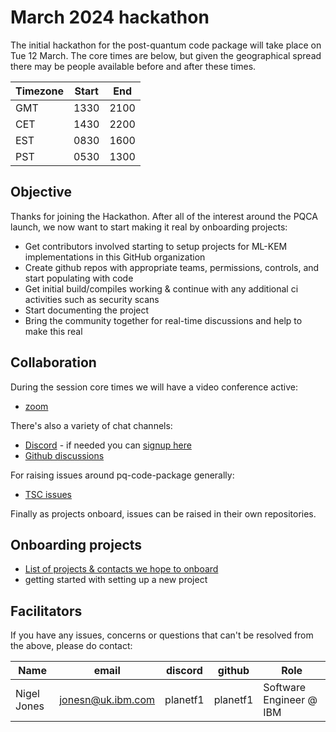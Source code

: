 [//]: # (SPDX-License-Identifier: CC-BY-4.0)

# March 2024 hackathon

The initial hackathon for the post-quantum code package will take place on Tue 12 March. The core times
are below, but given the geographical spread there may be people available before and after these times.

| Timezone | Start | End |
| --- | --- | --- |
|  GMT | 1330 | 2100 |
| CET | 1430 | 2200 |
| EST | 0830 | 1600 |
| PST | 0530 | 1300 |  

## Objective

Thanks for joining the Hackathon. After all of the interest around the PQCA launch, we now want to start making it real by onboarding projects:

* Get contributors involved starting to setup projects for ML-KEM implementations in this GitHub organization
* Create github repos with appropriate teams, permissions, controls, and start populating with code
* Get initial build/compiles working & continue with any additional ci activities such as security scans
* Start documenting the project
* Bring the community together for real-time discussions and help to make this real

## Collaboration

During the session core times we will have a video conference active:
- [zoom](https://zoom.us/j/97821311660?pwd=My9rWVRkbHJXbEJHQVc5TGlkNFpyZz09)

There's also a variety of chat channels:
 - [Discord](https://discord.com/channels/1202723482224295936/1203396039977996359) - if needed you can [signup here](https://discord.com/invite/xyVnwzfg5R)
 - [Github discussions](https://github.com/orgs/pq-code-package/discussions)

For raising issues around pq-code-package generally:
 - [TSC issues](https://github.com/pq-code-package/tsc)

 Finally as projects onboard, issues can be raised in their own repositories.

## Onboarding projects

- [List of projects & contacts we hope to onboard](candidate-projects)
- getting started with setting up a new project


## Facilitators

If you have any issues, concerns or questions that can't be resolved from the above, please do contact:

| Name | email | discord | github | Role |
| --- | --- | --- | --- | --- |
| Nigel Jones | jonesn@uk.ibm.com | planetf1 | planetf1 | Software Engineer @ IBM |